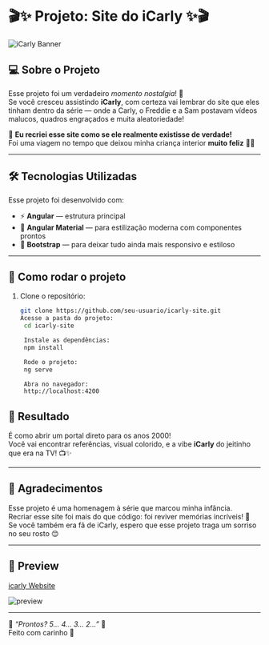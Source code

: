 # 🎬✨ Projeto: Site do iCarly ✨🎬  

![iCarly Banner](https://media1.tenor.com/m/Kr9rT15CfW0AAAAd/icarly-icarly-interesting.gif)

## 💻 Sobre o Projeto

Esse projeto foi um verdadeiro *momento nostalgia*! 🌈  
Se você cresceu assistindo **iCarly**, com certeza vai lembrar do site que eles tinham dentro da série — onde a Carly, o Freddie e a Sam postavam vídeos malucos, quadros engraçados e muita aleatoriedade!  

🎉 **Eu recriei esse site como se ele realmente existisse de verdade!**  
Foi uma viagem no tempo que deixou minha criança interior **muito feliz** 🥹💖

---

## 🛠️ Tecnologias Utilizadas

Esse projeto foi desenvolvido com:

- ⚡ **Angular** — estrutura principal
- 🎨 **Angular Material** — para estilização moderna com componentes prontos
- 💠 **Bootstrap** — para deixar tudo ainda mais responsivo e estiloso

---

## 🚀 Como rodar o projeto

1. Clone o repositório:
   ```bash
   git clone https://github.com/seu-usuario/icarly-site.git
   Acesse a pasta do projeto:
    cd icarly-site
   
    Instale as dependências:
    npm install
   
    Rode o projeto:
    ng serve
   
    Abra no navegador:
    http://localhost:4200
   ```



## 🌟 Resultado

É como abrir um portal direto para os anos 2000!  
Você vai encontrar referências, visual colorido, e a vibe **iCarly** do jeitinho que era na TV! 📺✨

---

## 💌 Agradecimentos

Esse projeto é uma homenagem à série que marcou minha infância.  
Recriar esse site foi mais do que código: foi reviver memórias incríveis! 💖  
Se você também era fã de iCarly, espero que esse projeto traga um sorriso no seu rosto 😊

---

## 📸 Preview

[icarly Website](https://icarly-website.vercel.app/)


![preview](https://media1.tenor.com/m/eTUmbgm9pSAAAAAC/icarly-miranda.gif)

---

📌 *“Prontos? 5... 4... 3... 2...”* 🎥  
Feito com carinho 💙

